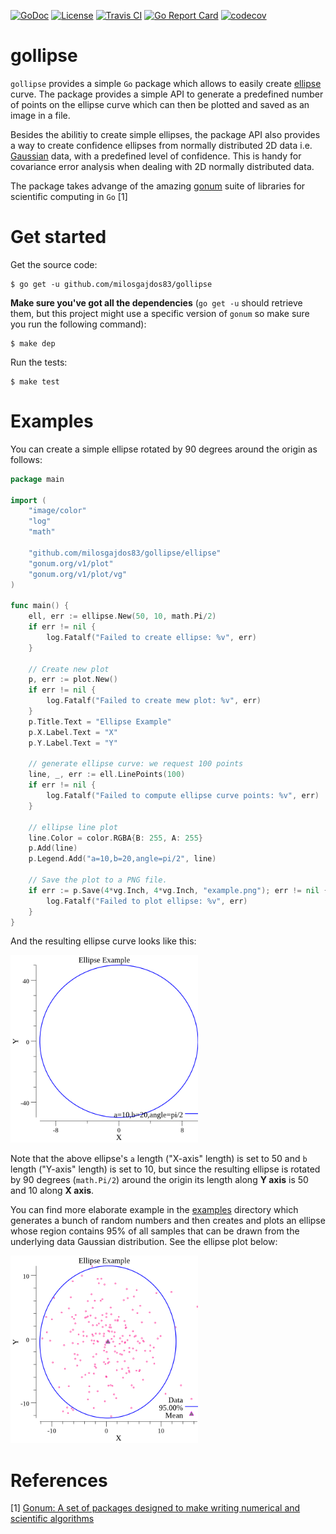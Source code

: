 [![GoDoc](https://godoc.org/github.com/milosgajdos83/gollipse?status.svg)](https://godoc.org/github.com/milosgajdos83/gollipse)
[![License](https://img.shields.io/:license-apache-blue.svg)](https://opensource.org/licenses/Apache-2.0)
[![Travis CI](https://travis-ci.org/milosgajdos83/gollipse.svg?branch=master)](https://travis-ci.org/milosgajdos83/gollipse)
[![Go Report Card](https://goreportcard.com/badge/milosgajdos83/gollipse)](https://goreportcard.com/report/github.com/milosgajdos83/gollipse)
[![codecov](https://codecov.io/gh/milosgajdos83/gollipse/branch/master/graph/badge.svg)](https://codecov.io/gh/milosgajdos83/gollipse)

# gollipse

`gollipse` provides a simple `Go` package which allows to easily create [ellipse](https://en.wikipedia.org/wiki/Ellipse) curve. The package provides a simple API to generate a predefined number of points on the ellipse curve which can then be plotted and saved as an image in a file.

Besides the abilitiy to create simple ellipses, the package API also provides a way to create confidence ellipses from normally distributed 2D data i.e. [Gaussian](https://en.wikipedia.org/wiki/Gaussian_function) data, with a predefined level of confidence. This is handy for covariance error analysis when dealing with 2D normally distributed data.

The package takes advange of the amazing [gonum](https://www.gonum.org) suite of libraries for scientific computing in `Go` [1]

# Get started

Get the source code:

```
$ go get -u github.com/milosgajdos83/gollipse
```

**Make sure you've got all the dependencies** (`go get -u` should retrieve them, but this project might use a specific version of `gonum` so make sure you run the following command):

```
$ make dep
```

Run the tests:

```
$ make test
```

# Examples

You can create a simple ellipse rotated by 90 degrees around the origin as follows:

```Go
package main

import (
	"image/color"
	"log"
	"math"

	"github.com/milosgajdos83/gollipse/ellipse"
	"gonum.org/v1/plot"
	"gonum.org/v1/plot/vg"
)

func main() {
	ell, err := ellipse.New(50, 10, math.Pi/2)
	if err != nil {
		log.Fatalf("Failed to create ellipse: %v", err)
	}

	// Create new plot
	p, err := plot.New()
	if err != nil {
		log.Fatalf("Failed to create mew plot: %v", err)
	}
	p.Title.Text = "Ellipse Example"
	p.X.Label.Text = "X"
	p.Y.Label.Text = "Y"

	// generate ellipse curve: we request 100 points
	line, _, err := ell.LinePoints(100)
	if err != nil {
		log.Fatalf("Failed to compute ellipse curve points: %v", err)
	}

	// ellipse line plot
	line.Color = color.RGBA{B: 255, A: 255}
	p.Add(line)
	p.Legend.Add("a=10,b=20,angle=pi/2", line)

	// Save the plot to a PNG file.
	if err := p.Save(4*vg.Inch, 4*vg.Inch, "example.png"); err != nil {
		log.Fatalf("Failed to plot ellipse: %v", err)
	}
}
```

And the resulting ellipse curve looks like this:

<img src="./examples/simple/simple.png" alt="" width="300">

Note that the above ellipse's `a` length ("X-axis" length) is set to 50 and `b` length ("Y-axis" length) is set to 10, but since the resulting ellipse is rotated by 90 degrees (`math.Pi/2`) around the origin its length along **Y axis** is 50 and 10 along **X axis**.

You can find more elaborate example in the [examples](examples/) directory which generates a bunch of random numbers and then creates and plots an ellipse whose region contains 95% of all samples that can be drawn from the underlying data Gaussian distribution. See the ellipse plot below:

<img src="./examples/confidence/confidence.png" alt="" width="300">

# References

[1] [Gonum: A set of packages designed to make writing numerical and scientific algorithms](https://www.gonum.org/)
